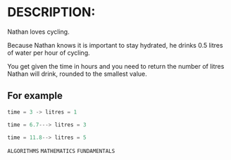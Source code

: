 # DESCRIPTION:

Nathan loves cycling.

Because Nathan knows it is important to stay hydrated, he drinks 0.5 litres of water per hour of cycling.

You get given the time in hours and you need to return the number of litres Nathan will drink, rounded to the smallest value.

## For example

```python
time = 3 -> litres = 1

time = 6.7---> litres = 3

time = 11.8--> litres = 5
```


`ALGORITHMS` `MATHEMATICS` `FUNDAMENTALS`
